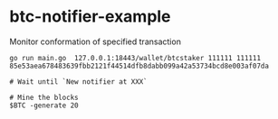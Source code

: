 # btc-notifier-example

Monitor conformation of specified transaction

```
go run main.go  127.0.0.1:18443/wallet/btcstaker 111111 111111  85e53aea678483639fbb2121f44514dfb8dabb099a42a53734bcd8e003af07da

# Wait until `New notifier at XXX`

# Mine the blocks
$BTC -generate 20
```

